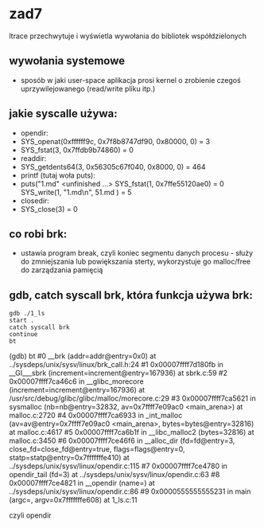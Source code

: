 # zad7

ltrace przechwytuje i wyświetla wywołania do bibliotek współdzielonych

## wywołania systemowe
- sposób w jaki user-space aplikacja prosi kernel o zrobienie czegoś uprzywilejowanego (read/write pliku itp.)

## jakie syscalle używa:
- opendir:
 - SYS_openat(0xffffff9c, 0x7f8b8747df90, 0x80000, 0)              = 3
 - SYS_fstat(3, 0x7ffdb9b74860)                                    = 0
- readdir:
 - SYS_getdents64(3, 0x56305c67f040, 0x8000, 0)                    = 464
- printf (tutaj woła puts):
 - puts("1.md" <unfinished ...>
    SYS_fstat(1, 0x7ffe55120ae0)                                    = 0
    SYS_write(1, "1.md\n", 51.md
   )                                       = 5
- closedir:
 - SYS_close(3)                                                    = 0

## co robi brk:
- ustawia program break, czyli koniec segmentu danych procesu - służy do zmniejszania lub powiększania sterty, wykorzystuje go malloc/free do zarządzania pamięcią

## gdb, catch syscall brk, która funkcja używa brk:
```
gdb ./1_ls
start .
catch syscall brk
continue
bt
```

(gdb) bt
#0  __brk (addr=addr@entry=0x0) at ../sysdeps/unix/sysv/linux/brk_call.h:24
#1  0x00007ffff7d180fb in __GI___sbrk (increment=increment@entry=167936) at sbrk.c:59
#2  0x00007ffff7ca46c6 in __glibc_morecore (increment=increment@entry=167936)
    at /usr/src/debug/glibc/glibc/malloc/morecore.c:29
#3  0x00007ffff7ca5621 in sysmalloc (nb=nb@entry=32832, av=0x7ffff7e09ac0 <main_arena>)
    at malloc.c:2720
#4  0x00007ffff7ca6933 in _int_malloc (av=av@entry=0x7ffff7e09ac0 <main_arena>, 
    bytes=bytes@entry=32816) at malloc.c:4617
#5  0x00007ffff7ca6b1f in __libc_malloc2 (bytes=32816) at malloc.c:3450
#6  0x00007ffff7ce46f6 in __alloc_dir (fd=fd@entry=3, close_fd=close_fd@entry=true, 
    flags=flags@entry=0, statp=statp@entry=0x7fffffffe410) at ../sysdeps/unix/sysv/linux/opendir.c:115
#7  0x00007ffff7ce4780 in opendir_tail (fd=3) at ../sysdeps/unix/sysv/linux/opendir.c:63
#8  0x00007ffff7ce4821 in __opendir (name=<optimized out>) at ../sysdeps/unix/sysv/linux/opendir.c:86
#9  0x0000555555555231 in main (argc=<optimized out>, argv=0x7fffffffe608) at 1_ls.c:11

czyli opendir

